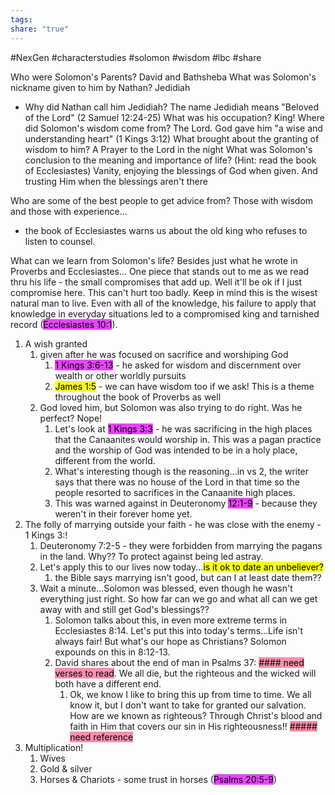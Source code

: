 ```yaml
---
tags: 
share: "true"
---
```

#NexGen #characterstudies #solomon #wisdom #lbc #share 




Who were Solomon's Parents? David and Bathsheba
What was Solomon's nickname given to him by Nathan? Jedidiah
- Why did Nathan call him Jedidiah? The name Jedidiah means "Beloved of the Lord" (2 Samuel 12:24-25)
What was his occupation? King!
Where did Solomon's wisdom come from? The Lord. God gave him "a wise and understanding heart" (1 Kings 3:12)
What brought about the granting of wisdom to him? A Prayer to the Lord in the night
What was Solomon's conclusion to the meaning and importance of life? (Hint: read the book of Ecclesiastes) Vanity, enjoying the blessings of God when given. And trusting Him when the blessings aren't there

Who are some of the best people to get advice from? Those with wisdom and those with experience...
- the book of Ecclesiastes warns us about the old king who refuses to listen to counsel. 

What can we learn from Solomon's life? Besides just what he wrote in Proverbs and Ecclesiastes...
One piece that stands out to me as we read thru his life - the small compromises that add up. Well it'll be ok if I just compromise here. This can't hurt too badly. Keep in mind this is the wisest natural man to live. Even with all of the knowledge, his failure to apply that knowledge in everyday situations led to a compromised king and tarnished record (<mark style="background: #E100FFBA;">Ecclesiastes 10:1</mark>).

1. A wish granted
	1. given after he was focused on sacrifice and worshiping God
		1. <mark style="background: #E100FFBA;">1 Kings 3:6-13</mark> - he asked for wisdom and discernment over wealth or other worldly pursuits
		2. <mark style="background: #FBFF00E0;">James 1:5</mark> - we can have wisdom too if we ask! This is a theme throughout the book of Proverbs as well
	2. God loved him, but Solomon was also trying to do right. Was he perfect? Nope!
		1. Let's look at <mark style="background: #E100FFBA;">1 Kings 3:3</mark> - he was sacrificing in the high places that the Canaanites would worship in. This was a pagan practice and the worship of God was intended to be in a holy place, different from the world.
		2. What's interesting though is the reasoning...in vs 2, the writer says that there was no house of the Lord in that time so the people resorted to sacrifices in the Canaanite high places.
		3. This was warned against in Deuteronomy <mark style="background: #E100FFBA;">12:1-9</mark> - because they weren't in their forever home yet.
2. The folly of marrying outside your faith - he was close with the enemy - 1 Kings 3:!
	1. Deuteronomy 7:2-5 - they were forbidden from marrying the pagans in the land. Why?? To protect against being led astray.
	2. Let's apply this to our lives now today...<mark style="background: #FBFF00E0;">is it ok to date an unbeliever?</mark> 
		1. the Bible says marrying isn't good, but can I at least date them??
	3. Wait a minute...Solomon was blessed, even though he wasn't everything just right. So how far can we go and what all can we get away with and still get God's blessings?? 
		1. Solomon talks about this, in even more extreme terms in Ecclesiastes 8:14. Let's put this into today's terms...Life isn't always fair! But what's our hope as Christians? Solomon expounds on this in 8:12-13. 
		2. David shares about the end of man in Psalms 37: <mark style="background: #FF5582A6;">#### need verses to read</mark>. We all die, but the righteous and the wicked will both have a different end. 
			1. Ok, we know I like to bring this up from time to time. We all know it, but I don't want to take for granted our salvation. How are we known as righteous? Through Christ's blood and faith in Him that covers our sin in His righteousness!! <mark style="background: #FF5582A6;">##### need reference</mark>
3. Multiplication!
	1. Wives
	2. Gold & silver
	3. Horses & Chariots - some trust in horses (<mark style="background: #E100FFBA;">Psalms 20:5-9</mark>)
